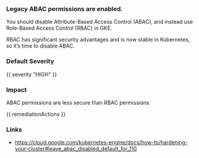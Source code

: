 
### Legacy ABAC permissions are enabled.

You should disable Attribute-Based Access Control (ABAC), and instead use Role-Based Access Control (RBAC) in GKE.

RBAC has significant security advantages and is now stable in Kubernetes, so it’s time to disable ABAC.

### Default Severity
{{ severity "HIGH" }}

### Impact
ABAC permissions are less secure than RBAC permissions

<!-- DO NOT CHANGE -->
{{ remediationActions }}

### Links
- https://cloud.google.com/kubernetes-engine/docs/how-to/hardening-your-cluster#leave_abac_disabled_default_for_110
        